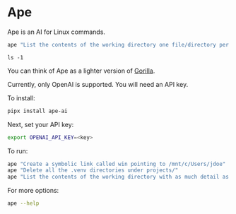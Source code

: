 # Ape

Ape is an AI for Linux commands.

```sh
ape "List the contents of the working directory one file/directory per line"
```

```text
ls -1
```

You can think of Ape as a lighter version of [Gorilla](https://github.com/gorilla-llm).

Currently, only OpenAI is supported. You will need an API key.

To install:

```bash
pipx install ape-ai
```

Next, set your API key:

```bash
export OPENAI_API_KEY=<key>
```

To run:

```bash
ape "Create a symbolic link called win pointing to /mnt/c/Users/jdoe"
ape "Delete all the .venv directories under projects/"
ape "List the contents of the working directory with as much detail as possible"
```

For more options:

```bash
ape --help
```
